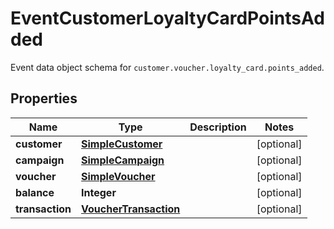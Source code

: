 

# EventCustomerLoyaltyCardPointsAdded

Event data object schema for `customer.voucher.loyalty_card.points_added`.

## Properties

| Name | Type | Description | Notes |
|------------ | ------------- | ------------- | -------------|
|**customer** | [**SimpleCustomer**](SimpleCustomer.md) |  |  [optional] |
|**campaign** | [**SimpleCampaign**](SimpleCampaign.md) |  |  [optional] |
|**voucher** | [**SimpleVoucher**](SimpleVoucher.md) |  |  [optional] |
|**balance** | **Integer** |  |  [optional] |
|**transaction** | [**VoucherTransaction**](VoucherTransaction.md) |  |  [optional] |



